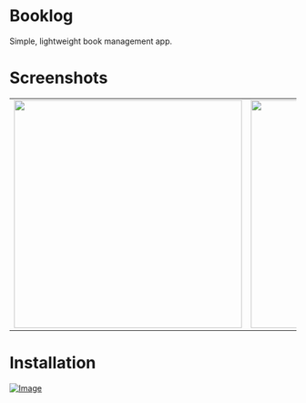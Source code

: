 # Booklog
Simple, lightweight book management app.

# Screenshots
<table>
<tr>
<td><img src="https://github.com/user-attachments/assets/97086e86-0b66-4bfd-bb25-a771c34680a2" width=400></td>
<td><img src="https://github.com/user-attachments/assets/2c541152-7ad4-4278-b56d-bb7ec9d982c7" width=400></td>
</tr>
</table>

# Installation
[![Image](https://github.com/user-attachments/assets/04178000-7b0f-452a-a420-f1020dd32d5a)](https://apps.apple.com/us/app/id6738736445)

